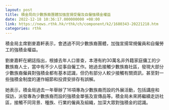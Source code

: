 ```yaml
---
layout: post
title: 積金局向少數族裔團體加強宣揚受僱及自僱強積金權益
date: 2022-12-18 10:36:17.000000000 +08:00
link: https://news.rthk.hk/rthk/ch/component/k2/1680343-20221218.htm
categories: rthk
---
```


積金局主席劉麥嘉軒表示，會透過不同少數族裔團體，加強宣揚常規僱員和自僱勞工的強積金權益。

劉麥嘉軒在網誌指出，根據去年人口普查，本港有約30萬名非外籍家庭傭工的少數族裔人士，當中有不少人從事自僱工作。她過去接觸少數族裔社區，發現大部分少數族裔僱員對強積金都有基本認識，但仍有部分人較少接觸有關資訊，甚至對一些強積金制度的運作細節和投資安排存有誤解。

她表示，積金局過去一年舉辦了16項專為少數族裔而設的外展活動，包括講座和探訪，派發專為少數族裔而設的強積金單張及宣傳品等。積金局未來將繼續走訪社區，接觸不同背景、種族、行業的僱員及組織，加深大眾對強積金的認識。
